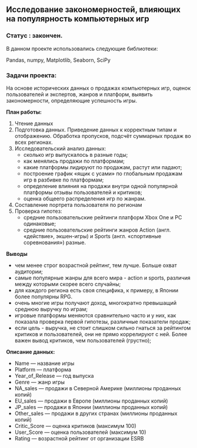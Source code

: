 ## Исследование закономерностей, влияющих на популярность компьютерных игр

### Статус : закончен.

В данном проекте использовались следующие библиотеки:

Pandas, numpy, Matplotlib, Seaborn, SciPy

### Задачи проекта:

На основе исторических данных о продажах компьютерных игр, оценок пользователей и экспертов, жанров и платформ, выявить закономерности, определяющие успешность игры. 

**План работы:**

1. Чтение данных
2. Подготовка данных. Приведение данных к корректным типам и отображению. Обработка пропусков, подсчёт суммарных продаж во всех регионах.
3. Исследовательский анализ данных:
    - сколько игр выпускалось в разные годы;
    - как менялись продажи по платформам;
    - какие платформы лидируют по продажам, растут или падают;
    - построение график «ящик с усами» по глобальным продажам игр в разбивке по платформам;
    - определение влияния на продажи внутри одной популярной платформы отзывы пользователей и критиков;
    - оценка общеего распределения игр по жанрам.
4. Составление портрета пользователя по регионам
5. Проверка гипотез:
    - средние пользовательские рейтинги платформ Xbox One и PC одинаковые;
    - средние пользовательские рейтинги жанров Action (англ. «действие», экшен-игры) и Sports (англ. «спортивные соревнования») разные.

**Выводы**
- чем менее строг возрастной рейтинг, тем лучше. Больше охват аудитории;
- самые популярные жанры для всего мира - action и sports, различия между которыми скорее всего случайны;
- для каждого региона есть своя специфика, к примеру, в Японии более популярны RPG. 
- очень многие игры получают доход, многократно превышащий среднюю выручку по играм;
- игровые платформы меняются сравнительно часто и у них, как показала проверка первой гипотезы, различные показатели продаж; 
- если цель - выручка, не стоит слишком сильно гнаться за рейтингом критиков и пользователей, они не прямо коррелируют с ней. Более важен вывод критиков, чем пользователей (грустно);

**Описание данных:**

- Name — название игры
- Platform — платформа
- Year_of_Release — год выпуска
- Genre — жанр игры
- NA_sales — продажи в Северной Америке (миллионы проданных копий)
- EU_sales — продажи в Европе (миллионы проданных копий)
- JP_sales — продажи в Японии (миллионы проданных копий)
- Other_sales — продажи в других странах (миллионы проданных копий)
- Critic_Score — оценка критиков (максимум 100)
- User_Score — оценка пользователей (максимум 10)
- Rating — возрастной рейтинг от организации ESRB 
